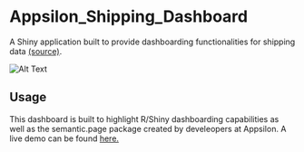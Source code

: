 # Appsilon_Shipping_Dashboard
A Shiny application built to provide dashboarding functionalities for shipping data [(source)](https://drive.google.com/file/d/1IeaDpJNqfgUZzGdQmR6cz2H3EQ3_QfCV/view).

![Alt Text](https://github.com/Jwychor/Appsilon_Shipping_Dashboard/blob/main/Images/DemoGif.gif)

## Usage
This dashboard is built to highlight R/Shiny dashboarding capabilities as well as the semantic.page package created by develeopers at Appsilon. A live demo can be found [here.](https://jwychor.shinyapps.io/Appsilon_Shipping_Dashboard/)
